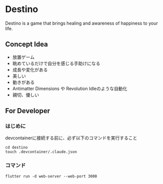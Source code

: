 # Destino

Destino is a game that brings healing and awareness of happiness to your life.

## Concept Idea

- 放置ゲーム
- 眺めているだけで自分を感じる手助けになる
- 成長や変化がある
- 美しい
- 動きがある
- Antimatter Dimensions や Revolution Idleのような自動化
- 親切、優しい

## For Developer

### はじめに

devcontainerに接続する前に、必ず以下のコマンドを実行すること

```shell
cd destino
touch .devcontainer/.claude.json

```


### コマンド

```shell
flutter run -d web-server --web-port 3000

```

